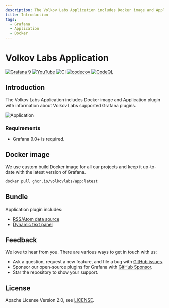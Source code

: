 ```yaml
---
description: The Volkov Labs Application includes Docker image and Application plugin with information about Volkov Labs supported Grafana plugins.
title: Introduction
tags:
  - Grafana
  - Application
  - Docker
---
```


# Volkov Labs Application

[![Grafana 9](https://img.shields.io/badge/Grafana-9.3.2-orange)](https://www.grafana.com)
[![YouTube](https://img.shields.io/badge/YouTube-Playlist-red)](https://youtube.com/playlist?list=PLPow72ygztmTm_zY_PYqJtRYpMPpZglYC)
![CI](https://github.com/volkovlabs/volkovlabs-app/workflows/CI/badge.svg)
[![codecov](https://codecov.io/gh/VolkovLabs/volkovlabs-app/branch/main/graph/badge.svg?token=2W9VR0PG5N)](https://codecov.io/gh/VolkovLabs/volkovlabs-app)
[![CodeQL](https://github.com/VolkovLabs/volkovlabs-app/actions/workflows/codeql-analysis.yml/badge.svg)](https://github.com/VolkovLabs/volkovlabs-app/actions/workflows/codeql-analysis.yml)

## Introduction

The Volkov Labs Application includes Docker image and Application plugin with information about Volkov Labs supported Grafana plugins.

![Application](https://raw.githubusercontent.com/volkovlabs/volkovlabs-app/main/img/app.png)

### Requirements

- Grafana 9.0+ is required.

## Docker image

We use custom build Docker image for all our projects and keep it up-to-date with the latest version of Grafana.

```bash
docker pull ghcr.io/volkovlabs/app:latest
```

## Bundle

Application plugin includes:

- [RSS/Atom data source](/plugins/volkovlabs-rss-datasource)
- [Dynamic text panel](/plugins/volkovlabs-dynamictext-panel)

## Feedback

We love to hear from you. There are various ways to get in touch with us:

- Ask a question, request a new feature, and file a bug with [GitHub issues](https://github.com/volkovlabs/volkovlabs-app/issues/new/choose).
- Sponsor our open-source plugins for Grafana with [GitHub Sponsor](https://github.com/sponsors/VolkovLabs).
- Star the repository to show your support.

## License

Apache License Version 2.0, see [LICENSE](https://github.com/volkovlabs/volkovlabs-app/blob/main/LICENSE).
